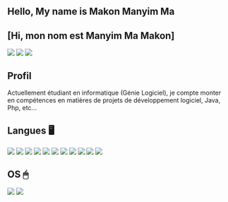 ## Hello, My name is Makon Manyim Ma
## [Hi, mon nom est Manyim Ma Makon]

<!--(https://visitor-badge.glitch.me/badge?page_id=EdMkn) -->

<!--
**EdMkn/EdMkn** is a ✨ _special_ ✨ repository because its `README.md` (this file) appears on your GitHub profile.

Here are some ideas to get you started:

- 🔭 I’m currently working on ...
- 🌱 I’m currently learning ...
- 👯 I’m looking to collaborate on ...
- 🤔 I’m looking for help with ...
- 💬 Ask me about ...
- 📫 How to reach me: ...
- 😄 Pronouns: ...
- ⚡ Fun fact: ...
-->
[<img src="https://img.shields.io/badge/LinkedIn-0077B5?style=for-the-badge&logo=linkedin&logoColor=white" />](https://www.linkedin.com/in/mmmakon/)
[<img src="https://img.shields.io/badge/Gmail-D14836?style=for-the-badge&logo=gmail&logoColor=white" />](mailto:nmaknyim@gmail.com)
[<img src="https://img.shields.io/badge/GitHub-100000?style=for-the-badge&logo=github&logoColor=white" />](https://github.com/EdMkn/)
  
## Profil 
Actuellement étudiant en informatique (Génie Logiciel), je compte monter en compétences en matières de projets de développement logiciel, Java, Php, etc...
  
## Langues 🖥

<img src="https://img.shields.io/badge/HTML-239120?style=for-the-badge&logo=html5&logoColor=white"> <img src="https://img.shields.io/badge/CSS-239120?&style=for-the-badge&logo=css3&logoColor=white"> <img src="https://img.shields.io/badge/JavaScript-F7DF1E?style=for-the-badge&logo=javascript&logoColor=black"> <img src="https://img.shields.io/badge/HTML5-E34F26?style=for-the-badge&logo=html5&logoColor=white"> <img src="https://img.shields.io/badge/CSS3-1572B6?style=for-the-badge&logo=css3&logoColor=white"> <img src="https://img.shields.io/badge/PHP-777BB4?style=for-the-badge&logo=php&logoColor=white"> <img src="https://img.shields.io/badge/Java-ED8B00?style=for-the-badge&logo=java&logoColor=white"> <img src="https://img.shields.io/badge/Kotlin-0095D5?&style=for-the-badge&logo=kotlin&logoColor=white"> <img src="https://img.shields.io/badge/R-276DC3?style=for-the-badge&logo=r&logoColor=white"> <img src="https://img.shields.io/badge/Python-3776AB?style=for-the-badge&logo=python&logoColor=white"> <img src="https://img.shields.io/badge/C-00599C?style=for-the-badge&logo=c&logoColor=white">

## OS 🖱
<!-- <img src="https://img.shields.io/badge/Android-3DDC84?style=for-the-badge&logo=android&logoColor=white"> -->
<img src="https://img.shields.io/badge/Windows-0078D6?style=for-the-badge&logo=windows&logoColor=white"> 
<img src="https://img.shields.io/badge/Ubuntu-E95420?style=for-the-badge&logo=ubuntu&logoColor=white"> 
<!-- <img src="https://img.shields.io/badge/Linux_Mint-87CF3E?style=for-the-badge&logo=linux-mint&logoColor=white"> -->
 
